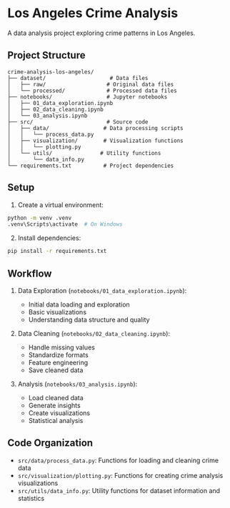 # Los Angeles Crime Analysis

A data analysis project exploring crime patterns in Los Angeles.

## Project Structure
```
crime-analysis-los-angeles/
├── dataset/                    # Data files
│   ├── raw/                   # Original data files
│   └── processed/             # Processed data files
├── notebooks/                 # Jupyter notebooks
│   ├── 01_data_exploration.ipynb
│   ├── 02_data_cleaning.ipynb
│   └── 03_analysis.ipynb
├── src/                       # Source code
│   ├── data/                 # Data processing scripts
│   │   └── process_data.py
│   ├── visualization/        # Visualization functions
│   │   └── plotting.py
│   └── utils/               # Utility functions
│       └── data_info.py
└── requirements.txt          # Project dependencies
```

## Setup
1. Create a virtual environment:
```bash
python -m venv .venv
.venv\Scripts\activate  # On Windows
```

2. Install dependencies:
```bash
pip install -r requirements.txt
```

## Workflow
1. Data Exploration (`notebooks/01_data_exploration.ipynb`):
   - Initial data loading and exploration
   - Basic visualizations
   - Understanding data structure and quality

2. Data Cleaning (`notebooks/02_data_cleaning.ipynb`):
   - Handle missing values
   - Standardize formats
   - Feature engineering
   - Save cleaned data

3. Analysis (`notebooks/03_analysis.ipynb`):
   - Load cleaned data
   - Generate insights
   - Create visualizations
   - Statistical analysis

## Code Organization
- `src/data/process_data.py`: Functions for loading and cleaning crime data
- `src/visualization/plotting.py`: Functions for creating crime analysis visualizations
- `src/utils/data_info.py`: Utility functions for dataset information and statistics